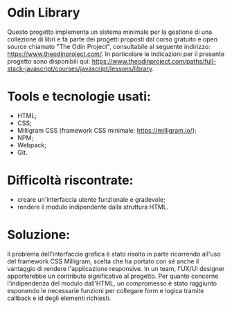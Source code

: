 # Odin Library
Questo progetto implementa un sistema minimale per la gestione di una collezione di libri e fa parte dei progetti proposti dal corso gratuito e open source chiamato "The Odin Project", consultabile al seguente indirizzo: https://www.theodinproject.com/. In particolare le indicazioni per il presente progetto sono disponibili qui: https://www.theodinproject.com/paths/full-stack-javascript/courses/javascript/lessons/library.
# Tools e tecnologie usati:
- HTML;
- CSS;
- Milligram CSS (framework CSS minimale: https://milligram.io/);
- NPM;
- Webpack;
- Git.
# Difficoltà riscontrate:
- creare un'interfaccia utente funzionale e gradevole;
- rendere il modulo indipendente dalla struttura HTML.
# Soluzione:
Il problema dell'interfaccia grafica è stato risolto in parte ricorrendo all'uso del framework CSS Milligram, scelta che ha portato con sé anche il vantaggio di rendere l'applicazione responsive. In un team, l'UX/UI designer apporterebbe un contributo significativo al progetto.
Per quanto concerne l'indipendenza del modulo dall'HTML, un compromesso è stato raggiunto esponendo le necessarie funzioni per collegare form e logica tramite callback e id degli elementi richiesti.
